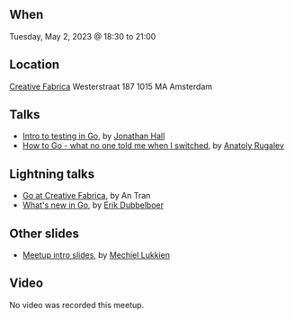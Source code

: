 When
----
Tuesday, May 2, 2023 @ 18:30 to 21:00

Location
--------
[Creative Fabrica](https://www.creativefabrica.com/)
Westerstraat 187
1015 MA Amsterdam

Talks
-----
- [Intro to testing in Go](intro-to-testing-in-go.pdf), by [Jonathan Hall](https://github.com/flimzy)
- [How to Go - what no one told me when I switched](how-to-go-what-no-one-told-me-when-i-switched.pdf), by [Anatoly Rugalev](https://www.linkedin.com/in/rugalev/)

Lightning talks
--------------
- [Go at Creative Fabrica](go-at-cf.pdf), by An Tran
- [What's new in Go](whats-new-in-go-2023-may.pdf), by [Erik Dubbelboer](https://github.com/erikdubbelboer)

Other slides
------------
* [Meetup intro slides](intro-slides.pdf), by [Mechiel Lukkien](https://github.com/mjl-)

Video
-----

No video was recorded this meetup.
